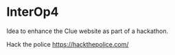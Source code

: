 # InterOp4

Idea to enhance the Clue website as part of a hackathon.

Hack the police 
https://hackthepolice.com/
